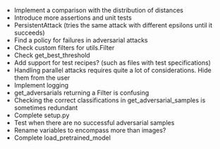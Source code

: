 * Implement a comparison with the distribution of distances
* Introduce more assertions and unit tests
* PersistentAttack (tries the same attack with different epsilons until it succeeds)
* Find a policy for failures in adversarial attacks
* Check custom filters for utils.Filter
* Check get_best_threshold
* Add support for test recipes? (such as files with test specifications)
* Handling parallel attacks requires quite a lot of considerations. Hide them from the user
* Implement logging
* get_adversarials returning a Filter is confusing
* Checking the correct classifications in get_adversarial_samples is sometimes redundant
* Complete setup.py
* Test when there are no successful adversarial samples
* Rename variables to encompass more than images?
* Complete load_pretrained_model